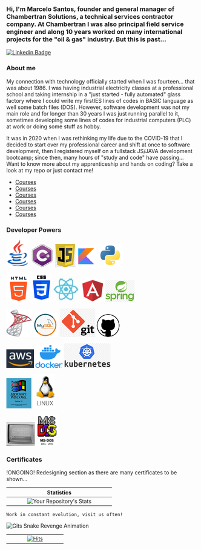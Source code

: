 ### Hi, I'm Marcelo Santos, founder and general manager of Chambertran Solutions, a technical services contractor company. At Chambertran I was also principal field service engineer and along 10 years worked on many international projects for the "oil & gas" industry. But this is past...

[![Linkedin Badge](https://img.shields.io/badge/-LinkedIn-blue?style=flat-square&logo=Linkedin&logoColor=white&link=https://www.linkedin.com/in/marcelobikerdev/)](https://www.linkedin.com/in/marcelobikerdev/)


### About me
My connection with technology officially started when I was fourteen... that was about 1986. I was having industrial electricity classes at a professional school and taking internship in a "just started - fully automated" glass factory where I could write my firstIES lines of codes in BASIC language as well some batch files (DOS). However, software development  was not my main role and for longer than 30 years I was just running parallel to it, sometimes developing some lines of codes for industrial computers (PLC) at work or doing some stuff as hobby.

It was in 2020 when I was rethinking my life due to the COVID-19 that I decided to start over my professional career and shift at once to software development, then I registered myself on a fullstack JS/JAVA development bootcamp; since then, many hours of "study and code" have passing... Want to know more about my apprenticeship and hands on coding? Take a look at my repo or just contact me!

- [Courses](https://web.dio.me/) 
- [Courses](https://www.academiadecodigo.org/)
- [Courses](https://www.baeldung.com/)
- [Courses](https://www.algaworks.com)
- [Courses](https://www.udemy.com)
- [Courses](https://www.freecodecamp.org)

### Developer Powers
![image-20211113233356591](Image/image-20211113233356591.png)              ![image-20211113235059543](Image/image-20211113235059543.png)                ![image-20211113234134511](Image/image-20211113234134511.png)                ![image-20211113122919140](Image/image-20211113122919140.png)                ![image-20211113122258724](Image/image-20211113122258724.png)

![image-20211113125410000](Image/image-20211113125410000.png)              ![image-20211113125511569](Image/image-20211113125511569.png)               ![image-20211113125128447](Image/image-20211113125128447.png)              ![image-20211113125235400](Image/image-20211113125235400.png)               ![image-20211113125128474](Image/image-20211113125128474.png)

![image-20211113214416142](Image/image-20211113214416142.png)            ![image-20211113214913945](Image/image-20211113214913945.png)             ![image-20211113232623951](Image/image-20211113232623951.png)               ![image-20211113232623950](Image/image-20211113232623950.png)

![image-20211113155435967](Image/image-20211113155435967.png)               ![image-20211113155345678](Image/image-20211113155345678.png)                ![image-20211113155345543](Image/image-20211113155345543.png)

![image-20211113213944803](Image/image-20211113213944803.png)           ![image-20211113214625413](Image/image-20211113214625413.png)

![image-20211113233023632](Image/image-20211113233023632.png)             ![image-20211113213905917](Image/image-20211113213905917.png)

### Certificates
!ONGOING! Redesigning section as there are many certificates to be shown...





<center>


| |Statistics | |
| :---: |  :---: |  :---: |
|  &nbsp; &nbsp; &nbsp; &nbsp; &nbsp; | ![Your Repository's Stats](https://github-readme-stats.vercel.app/api/top-langs/?username=Marcelo-Biker-Dev&theme=blue-green) |  &nbsp; &nbsp; &nbsp; &nbsp; &nbsp; |



</center>

```Work
Work in constant evolution, visit us often!
```

![Gits Snake Revenge Animation](https://github.com/Marcelo-Biker-Dev/Marcelo-Biker-Dev/blob/main/github-contribution-grid-snake.svg)




| | | |
| :---: |  :---: |  :---: |
|  &nbsp; &nbsp; &nbsp; &nbsp; &nbsp; | [![Hits](https://hits.seeyoufarm.com/api/count/incr/badge.svg?url=https%3A%2F%2Fgithub.com%2FMarcelo-Biker-Dev%2Fhit-counter&count_bg=%2379C83D&title_bg=%23555555&icon=&icon_color=%23FFF&title=hits&edge_flat=false)](https://hits.seeyoufarm.com) |  &nbsp; &nbsp; &nbsp; &nbsp; &nbsp; | 
